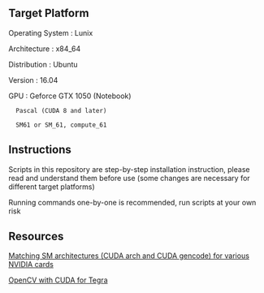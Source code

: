 ## Target Platform
Operating System : Lunix

Architecture : x84_64

Distribution : Ubuntu

Version : 16.04

GPU : Geforce GTX 1050 (Notebook)

      Pascal (CUDA 8 and later)
      
      SM61 or SM_61, compute_61

## Instructions
Scripts in this repository are step-by-step installation instruction, please read and understand them before use (some changes are necessary for different target platforms)

Running commands one-by-one is recommended, run scripts at your own risk

## Resources
[Matching SM architectures (CUDA arch and CUDA gencode) for various NVIDIA cards](http://arnon.dk/matching-sm-architectures-arch-and-gencode-for-various-nvidia-cards/)

[OpenCV with CUDA for Tegra](https://docs.opencv.org/3.2.0/d6/d15/tutorial_building_tegra_cuda.html)

